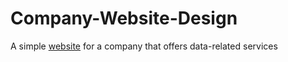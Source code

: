 # Company-Website-Design
A simple [website](https://antonyrono.github.io/Company-Website-Design/) for a company that offers data-related services



